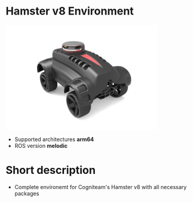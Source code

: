 # Hamster v8 Environment

<img src="./hamster-v8-environment/nimbusc.png" alt="hamster" width="400"/>

* Supported architectures <b>arm64</b>
* ROS version <b>melodic</b>

# Short description
* Complete environemt for Cogniteam's Hamster v8 with all necessary packages
